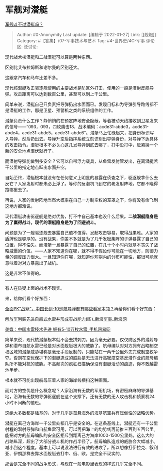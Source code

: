 # 军舰对潜艇
[军舰斗不过潜艇吗？](https://www.zhihu.com/question/61806419/answer/710331491)

> Author: #0-Anonymity
> Last update: [编辑于 2022-01-27]
> Link: [[舰炮]]
> Category: #【答集】/07-军事技术与艺术
> Tag: #4-世界史/4C-军事
> 评论区:
> 泛讨论:

现代战术核潜艇和二战潜艇可以算是两种东西。

区别比艾布拉姆斯和谢尔曼的区别还大。

这跟拿汽车和马车比差不多。

现代核潜艇攻击驱逐舰使用的主要战术是防区外打击，使用的一般是潜射反舰导弹。攻击距离可以达到数百公里，甚至可以到上千公里。

简单来说，潜艇自己只负责把导弹扔出水面而已。发现目标和为导弹引导路线都不是潜艇的工作，那是卫星、预警机之类的系统组件的工作。

潜艇负责什么工作？静悄悄的在预定阵地安全隐蔽，等着被动天线接收到卫星发来的信号——“093，093，四枚鹰击18，战术编码：acde31-abde3，acde31-abde4，acde31-abde5，acde31-abde6”。潜艇马上忙碌起来，把身份标识写入导弹，然后扔出去。导弹升空后指挥系统立刻识别出导弹身份，对导弹下达具体的攻击指令。潜艇根本不必关心这几发导弹到底去哪了，打中没打中，赶紧换一个新的安全地点潜伏就行了。

而潜射导弹能做到多安全？它可以自带浮力载具，从鱼雷发射管发出，在离潜艇若干公里的指定地点跃出水面升空。

自始至终，潜艇根本就没有在任何意义上明显的暴露在侦查之下，驱逐舰拿什么去反它？人家发射时都未必上浮了。等你的反潜机飞到它的老发射阵地，它都不晓得跑哪里去了。

再说，人家的发射阵地当然大概率在自己一方制空权的笼罩之下，你有没有命飞到这地方都难说。

现代潜艇攻击驱逐舰是绝对优势，打不中自己基本也没什么后果。**二战潜艇隐身是为了赢得战斗，现代的潜艇隐身是为了回避战斗。**

问题是为了一艘驱逐舰去暴露自己值不值得。发起攻击容易，取得战果难。人家的盾牌也是够厚的。没有战果，你差不多就是为了几千发密集阵的子弹暴露了自己的位置，得不偿失。而潜艇一旦暴露了自己的位置，在几十个小时内就基本丧失了战略威慑的价值。——人家不知道你在哪，就不得不假设你可能在一切地方，防御力量的调度压力很大。一旦知道你在哪，就知道你短期内的分布可能性，那很可能就意味着对对方暴露出了战机。

这是非常不值得的。

---

有人在质疑上面的战术不现实。

来，给你们看个好东西：

[全面PK“战斧”，中国长剑-10巡航导弹都有哪些看家本领？](https://zhuanlan.zhihu.com/p/38281746)再给你们看个好东西：

[解放军列装先进自航式水雷并形成实战能力(图)\_新浪军事\_新浪网](https://link.zhihu.com/?target=http%3A//mil.news.sina.com.cn/p/2006-05-12/0723369729.html%3Ffrom%3Dwap)

[美媒：中国水雷技术先进 拥有5-10万枚水雷\_手机网易网](https://link.zhihu.com/?target=https%3A//3g.163.com/war/article/64N2GLHB00011MTO.html%23adaptation%3Dpc)

简单来说，现代核潜艇根本就不会去拼刺刀，因为毫无必要。仅仅防区外的潜射导弹和潜布自航水雷已经是对水面舰艇极大的威胁了。航母编队对对方拥有战略制空权区域的潜艇威胁堪称是毫无手段反制的，只能站在一两千公里外先完成制空权争夺。否则在空优保护下的潜艇造成的威胁是无法进行高密度空基反潜作业的航母编队所不能对抗的威胁。不高频次的疯狂扫描确保没有潜艇活动的痕迹，你不敢越雷池半步。

根本就不可能出现航母压着人家的海岸线横扫这种画面。

而对方的空优是什么概念呢？人家沿海有无数的军用机场，有密密麻麻的导弹基地，沿海有无数的导弹驱逐舰在这个支撑下，还有无数的无人攻击机和侦察机24小时不间断的值班。

这绝大多数都是陆基的，对于几乎是孤悬海外的海基航空兵有压倒性的战略优势。

潜艇在离己方海岸一千公里处都几乎是安全的。在这条基线上，潜艇还有一千公里射程的潜射导弹和自航鱼雷可用，可以再把海上的均势线再前推三百到五百公里。能把对方的航母编队的安全区拒斥到距离己方海岸1000-1500公里处。这么大的战略纵深，超出了大部分战斗机的作战半径了。航母编队造成的威胁会大幅减小。减小到这个程度，基本上可以说没法进行有效的进攻了。所以想像打伊拉克、叙利亚、伊朗那样去靠水面舰艇去打中、俄、欧，是完全不现实的。

那会是完全不同的战争形式，与现在一般电影里表现的样式几乎完全不同。
